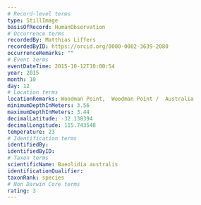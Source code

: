 ```yaml
---
# Record-level terms
type: StillImage
basisOfRecord: HumanObservation
# Occurrence terms
recordedBy: Matthias Liffers
recordedByID: https://orcid.org/0000-0002-3639-2080
occurrenceRemarks: ""
# Event terms
eventDateTime: 2015-10-12T10:00:54
year: 2015
month: 10
day: 12
# Location terms
locationRemarks: Woodman Point,  Woodman Point /  Australia
minimumDepthInMeters: 3.56
maximumDepthInMeters: 3.44
decimalLatitude: -32.138394
decimalLongitude: 115.743548
temperature: 23
# Identification terms
identifiedBy: 
identifiedByID: 
# Taxon terms
scientificName: Baeolidia australis
identificationQualifier: 
taxonRank: species
# Non Darwin Core terms
rating: 3
---
```

